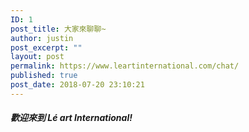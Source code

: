 ```yaml
---
ID: 1
post_title: 大家來聊聊~
author: justin
post_excerpt: ""
layout: post
permalink: https://www.leartinternational.com/chat/
published: true
post_date: 2018-07-20 23:10:21
---
```

<h5>歡迎來到 Lé art International!</h5>